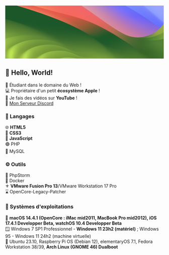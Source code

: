 ![banner](./assets/banner.png)
## 👋 Hello, World!
🎈 Étudiant dans le domaine du Web !\
💻 Propriétaire d'un petit **écosystème Apple** !\
🎥 Je fais des vidéos sur **YouTube** !\
💬 [Mon Serveur Discord](https://discord.gg/pzwAWQFMJM)
### 🐍 Langages
🌐 **HTML5**\
🎨 **CSS3**\
🤖 **JavaScript**\
🟣 PHP\
🐬 MySQL
### ⚙️ Outils
🔰 PhpStorm\
🐋 Docker\
⚜️ **VMware Fusion Pro 13**/VMware Workstation 17 Pro\
⌛ OpenCore-Legacy-Patcher
### 💠 Systèmes d'exploitations
🍎 **macOS 14.4.1 (OpenCore : iMac mid2011, MacBook Pro mid2012), iOS 17.4.1 Developper Beta, watchOS 10.4 Developper Beta**\
🪟 Windows 7 SP1 Professionnel - **Windows 11 23h2 (matériel)** ; Windows 95 - Windows 11 24h2 (machine virtuelle)\
🐧 Ubuntu 23.10, Raspberry Pi OS (Debian 12), elementaryOS 7.1, Fedora Workstation 38/39, **Arch Linux (GNOME 46) Dualboot**
